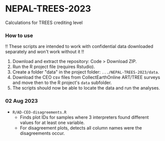 # NEPAL-TREES-2023
Calculations for TREES crediting level

### How to use

!! These scripts are intended to work with confidential data downloaded separately and won't work without it !!

1. Download and extract the repository: Code > Download ZIP.
1. Run the R project file (requires Rstudio).
1. Create a folder "data" in the project folder: `.../NEPAL-TREES-2023/data`.
1. Download the CEO csv files from CollectEarthOnline ART/TREE surveys and move then to the R project's `data` subfolder.
1. The scripts should now be able to locate the data and run the analyses.

### 02 Aug 2023

- `R/AD-CEO-disagreements.R` 
  - Finds plot IDs for samples where 3 interpreters found different values for at least one variable.
  - For disagreement plots, detects all column names were the disagreements occur.


